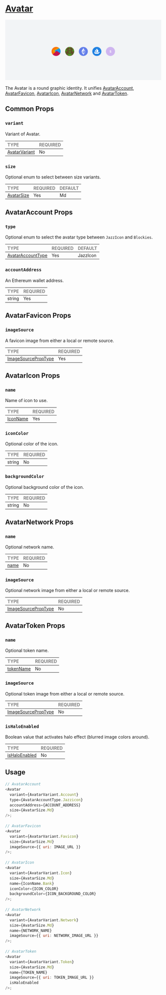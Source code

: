 # [Avatar](https://www.notion.so/MetaMask-Design-System-Guides-Design-f86ecc914d6b4eb6873a122b83c12940?p=3c55358131914c589ed1e6d21d14a04f&pm=c)

![Avatar](./Avatar.png)

The Avatar is a round graphic identity. It unifies [AvatarAccount](./variants/AvatarAccount/AvatarAccount.tsx), [AvatarFavicon](./variants/AvatarFavicon/AvatarFavicon.tsx), [AvatarIcon](./variants/AvatarIcon/AvatarIcon.tsx), [AvatarNetwork](./variants/AvatarNetwork/AvatarNetwork.tsx) and [AvatarToken](./variants/AvatarToken/AvatarToken.tsx).

## Common Props

### `variant`

Variant of Avatar.

| <span style="color:gray;font-size:14px">TYPE</span> | <span style="color:gray;font-size:14px">REQUIRED</span> |
| :-------------------------------------------------- | :------------------------------------------------------ |
| [AvatarVariant](./Avatar.types.ts)                                              | No                                                     |

### `size`

Optional enum to select between size variants.

| <span style="color:gray;font-size:14px">TYPE</span> | <span style="color:gray;font-size:14px">REQUIRED</span> | <span style="color:gray;font-size:14px">DEFAULT</span> |
| :-------------------------------------------------- | :------------------------------------------------------ | :----------------------------------------------------- |
| [AvatarSize](./Avatar.types.ts)          | Yes                                                     | Md                                                     |

## AvatarAccount Props

### `type`

Optional enum to select the avatar type between `JazzIcon` and `Blockies`.

| <span style="color:gray;font-size:14px">TYPE</span> | <span style="color:gray;font-size:14px">REQUIRED</span> | <span style="color:gray;font-size:14px">DEFAULT</span> |
| :-------------------------------------------------- | :------------------------------------------------------ | :----------------------------------------------------- |
| [AvatarAccountType](./variants/AvatarAccount.types.ts)    | Yes                                                     | JazzIcon                                               |

### `accountAddress`

An Ethereum wallet address.

| <span style="color:gray;font-size:14px">TYPE</span> | <span style="color:gray;font-size:14px">REQUIRED</span> |
| :-------------------------------------------------- | :------------------------------------------------------ |
| string                                              | Yes                                                     |

## AvatarFavicon Props

### `imageSource`

A favicon image from either a local or remote source.

| <span style="color:gray;font-size:14px">TYPE</span>                   | <span style="color:gray;font-size:14px">REQUIRED</span> |
| :-------------------------------------------------------------------- | :------------------------------------------------------ |
| [ImageSourcePropType](https://reactnative.dev/docs/image#imagesource) | Yes                                                     |

## AvatarIcon Props

### `name`

Name of icon to use.

| <span style="color:gray;font-size:14px">TYPE</span> | <span style="color:gray;font-size:14px">REQUIRED</span> |
| :-------------------------------------------------- | :------------------------------------------------------ |
| [IconName](../Icons/Icon.types.ts)                  | Yes                                                     |

### `iconColor`

Optional color of the icon.

| <span style="color:gray;font-size:14px">TYPE</span> | <span style="color:gray;font-size:14px">REQUIRED</span> |
| :-------------------------------------------------- | :------------------------------------------------------ |
| string                                              | No                                                      |

### `backgroundColor`

Optional background color of the icon.

| <span style="color:gray;font-size:14px">TYPE</span> | <span style="color:gray;font-size:14px">REQUIRED</span> |
| :-------------------------------------------------- | :------------------------------------------------------ |
| string                                              | No                                                      |

## AvatarNetwork Props

### `name`

Optional network name.

| <span style="color:gray;font-size:14px">TYPE</span> | <span style="color:gray;font-size:14px">REQUIRED</span> |
| :-------------------------------------------------- | :------------------------------------------------------ |
| [name](./variants/AvatarNetwork/AvatarNetwork.types.ts)                | No                                                      |

### `imageSource`

Optional network image from either a local or remote source.

| <span style="color:gray;font-size:14px">TYPE</span>                   | <span style="color:gray;font-size:14px">REQUIRED</span> |
| :-------------------------------------------------------------------- | :------------------------------------------------------ |
| [ImageSourcePropType](https://reactnative.dev/docs/image#imagesource) | No                                                      |

## AvatarToken Props

### `name`

Optional token name.

| <span style="color:gray;font-size:14px">TYPE</span> | <span style="color:gray;font-size:14px">REQUIRED</span> |
| :-------------------------------------------------- | :------------------------------------------------------ |
| [tokenName](./variants/AvatarToken/AvatarToken.types.ts)             | No                                                      |

### `imageSource`

Optional token image from either a local or remote source.

| <span style="color:gray;font-size:14px">TYPE</span>                   | <span style="color:gray;font-size:14px">REQUIRED</span> |
| :-------------------------------------------------------------------- | :------------------------------------------------------ |
| [ImageSourcePropType](https://reactnative.dev/docs/image#imagesource) | No                                                      |

### `isHaloEnabled`

Boolean value that activates halo effect (blurred image colors around).

| <span style="color:gray;font-size:14px">TYPE</span> | <span style="color:gray;font-size:14px">REQUIRED</span> |
| :-------------------------------------------------- | :------------------------------------------------------ |
| [isHaloEnabled](./variants/AvatarToken/AvatarToken.types.ts)         | No                                                      |

## Usage

```javascript
// AvatarAccount
<Avatar
  variant={AvatarVariant.Account}
  type={AvatarAccountType.Jazzicon}
  accountAddress={ACCOUNT_ADDRESS}
  size={AvatarSize.Md}
/>;

// AvatarFavicon
<Avatar
  variant={AvatarVariant.Favicon}
  size={AvatarSize.Md} 
  imageSource={{ uri: IMAGE_URL }}
/>;

// AvatarIcon
<Avatar
  variant={AvatarVariant.Icon}
  size={AvatarSize.Md}
  name={IconName.Bank}
  iconColor={ICON_COLOR}
  backgroundColor={ICON_BACKGROUND_COLOR}
/>;

// AvatarNetwork
<Avatar
  variant={AvatarVariant.Network}
  size={AvatarSize.Md}
  name={NETWORK_NAME}
  imageSource={{ uri: NETWORK_IMAGE_URL }}
/>;

// AvatarToken
<Avatar
  variant={AvatarVariant.Token}
  size={AvatarSize.Md}
  name={TOKEN_NAME}
  imageSource={{ uri: TOKEN_IMAGE_URL }}
  isHaloEnabled
/>;
```

